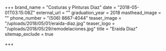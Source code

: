 +++
brand_name = "Costuras y Pinturas Diaz"
date = "2018-05-01T03:15:08Z"
external_url = ""
graduation_year = 2018
masthead_image = ""
phone_number = "(506) 8667-4044"
teaser_image = "/uploads/2018/05/01/eraida-diaz.jpg"
teaser_logo = "/uploads/2018/05/29/remodelaciones.jpg"
title = "Eraida Diaz"
sitemap_exclude = true

+++
